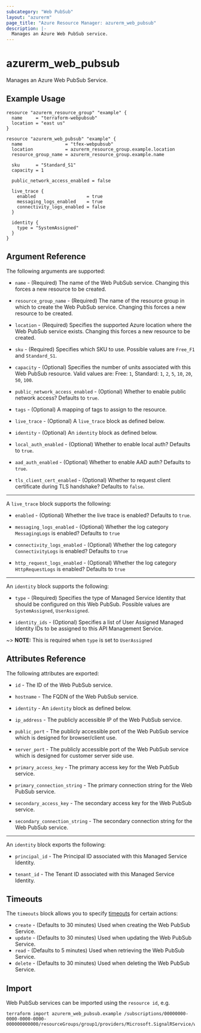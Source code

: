 ```yaml
---
subcategory: "Web PubSub"
layout: "azurerm"
page_title: "Azure Resource Manager: azurerm_web_pubsub"
description: |-
  Manages an Azure Web PubSub service.
---
```


# azurerm_web_pubsub

Manages an Azure Web PubSub Service.

## Example Usage

```hcl
resource "azurerm_resource_group" "example" {
  name     = "terraform-webpubsub"
  location = "east us"
}

resource "azurerm_web_pubsub" "example" {
  name                = "tfex-webpubsub"
  location            = azurerm_resource_group.example.location
  resource_group_name = azurerm_resource_group.example.name

  sku      = "Standard_S1"
  capacity = 1

  public_network_access_enabled = false

  live_trace {
    enabled                   = true
    messaging_logs_enabled    = true
    connectivity_logs_enabled = false
  }

  identity {
    type = "SystemAssigned"
  }
}
```

## Argument Reference

The following arguments are supported:

* `name` - (Required) The name of the Web PubSub service. Changing this forces a new resource to be created.

* `resource_group_name` - (Required) The name of the resource group in which to create the Web PubSub service. Changing
  this forces a new resource to be created.

* `location` - (Required) Specifies the supported Azure location where the Web PubSub service exists. Changing this
  forces a new resource to be created.

* `sku` - (Required) Specifies which SKU to use. Possible values are `Free_F1` and `Standard_S1`.

* `capacity` - (Optional) Specifies the number of units associated with this Web PubSub resource. Valid values are:
  Free: `1`, Standard: `1`, `2`, `5`, `10`, `20`, `50`, `100`.

* `public_network_access_enabled` - (Optional) Whether to enable public network access? Defaults to `true`.

* `tags` - (Optional) A mapping of tags to assign to the resource.

* `live_trace` - (Optional) A `live_trace` block as defined below.

* `identity` - (Optional) An `identity` block as defined below.

* `local_auth_enabled` - (Optional) Whether to enable local auth? Defaults to `true`.

* `aad_auth_enabled` - (Optional) Whether to enable AAD auth? Defaults to `true`.

* `tls_client_cert_enabled` - (Optional)  Whether to request client certificate during TLS handshake? Defaults
  to `false`.

---

A `live_trace` block supports the following:

* `enabled` - (Optional) Whether the live trace is enabled? Defaults to `true`.

* `messaging_logs_enabled` - (Optional) Whether the log category `MessagingLogs` is enabled? Defaults to `true`

* `connectivity_logs_enabled` - (Optional) Whether the log category `ConnectivityLogs` is enabled? Defaults to `true`

* `http_request_logs_enabled` - (Optional) Whether the log category `HttpRequestLogs` is enabled? Defaults to `true`

---

An `identity` block supports the following:

* `type` - (Required) Specifies the type of Managed Service Identity that should be configured on this Web PubSub. Possible values are `SystemAssigned`, `UserAssigned`.

* `identity_ids` - (Optional) Specifies a list of User Assigned Managed Identity IDs to be assigned to this API Management Service.

~> **NOTE:** This is required when `type` is set to `UserAssigned`

## Attributes Reference

The following attributes are exported:

* `id` - The ID of the Web PubSub service.

* `hostname` - The FQDN of the Web PubSub service.

* `identity` - An `identity` block as defined below.

* `ip_address` - The publicly accessible IP of the Web PubSub service.

* `public_port` - The publicly accessible port of the Web PubSub service which is designed for browser/client use.

* `server_port` - The publicly accessible port of the Web PubSub service which is designed for customer server side use.

* `primary_access_key` - The primary access key for the Web PubSub service.

* `primary_connection_string` - The primary connection string for the Web PubSub service.

* `secondary_access_key` - The secondary access key for the Web PubSub service.

* `secondary_connection_string` - The secondary connection string for the Web PubSub service.

---

An `identity` block exports the following:

* `principal_id` - The Principal ID associated with this Managed Service Identity.

* `tenant_id` - The Tenant ID associated with this Managed Service Identity.

## Timeouts

The `timeouts` block allows you to
specify [timeouts](https://www.terraform.io/docs/configuration/resources.html#timeouts) for certain actions:

* `create` - (Defaults to 30 minutes) Used when creating the Web PubSub Service.
* `update` - (Defaults to 30 minutes) Used when updating the Web PubSub Service.
* `read` - (Defaults to 5 minutes) Used when retrieving the Web PubSub Service.
* `delete` - (Defaults to 30 minutes) Used when deleting the Web PubSub Service.

## Import

Web PubSub services can be imported using the `resource id`, e.g.

```shell
terraform import azurerm_web_pubsub.example /subscriptions/00000000-0000-0000-0000-000000000000/resourceGroups/group1/providers/Microsoft.SignalRService/webPubSub/pubsub1
```

